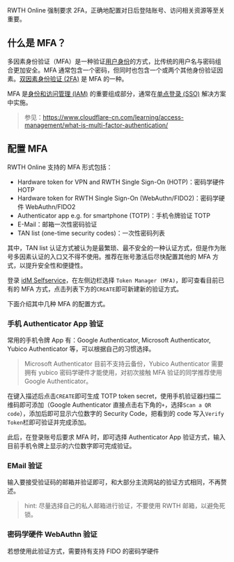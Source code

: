 RWTH Online 强制要求 2FA，正确地配置对日后登陆账号、访问相关资源等至关重要。

## 什么是 MFA？

多因素身份验证（MFA）是一种验证[用户身份](https://www.cloudflare-cn.com/learning/access-management/what-is-identity/)的方式，比传统的用户名与密码组合更加安全。MFA 通常包含一个密码，但同时也包含一个或两个其他身份验证因素。[双因素身份验证 (2FA)](https://www.cloudflare-cn.com/learning/access-management/what-is-two-factor-authentication/) 是 MFA 的一种。

MFA 是[身份和访问管理 (IAM)](https://www.cloudflare-cn.com/learning/access-management/what-is-identity-and-access-management/) 的重要组成部分，通常在[单点登录 (SSO)](https://www.cloudflare-cn.com/learning/access-management/what-is-sso/) 解决方案中实施。

> 参见：https://www.cloudflare-cn.com/learning/access-management/what-is-multi-factor-authentication/

## 配置 MFA

RWTH Online 支持的 MFA 形式包括：

- Hardware token for VPN and RWTH Single Sign-On (HOTP)：密码学硬件 HOTP
- Hardware token for RWTH Single Sign-On (WebAuthn/FIDO2)：密码学硬件 WebAuthn/FIDO2
- Authenticator app e.g. for smartphone (TOTP)：手机令牌验证 TOTP
- E-Mail：邮箱一次性密码验证
- TAN list (one-time security codes)：一次性密码列表

其中，TAN list 认证方式被认为是最繁琐、最不安全的一种认证方式，但是作为账号多因素认证的入口又不得不使用。推荐在账号激活后尽快配置其他的 MFA 方式，以提升安全性和便捷性。

登录 [idM Selfservice](https://www.rwth-aachen.de/selfservice)，在左侧边栏选择 `Token Manager (MFA)`，即可查看目前已有的 MFA 方式，点击列表下方的`CREATE`即可新建新的验证方式。

下面介绍其中几种 MFA 的配置方式。

### 手机 Authenticator App 验证

常用的手机令牌 App 有：Google Authenticator, Microsoft Authenticator, Yubico Authenticator 等，可以根据自己的习惯选择。

> Microsoft Authenticator 目前不支持云备份，Yubico Authenticator 需要拥有 yubico 密码学硬件才能使用，对初次接触 MFA 验证的同学推荐使用 Google Authenticator。

在键入描述后点击`CREATE`即可生成 TOTP token secret，使用手机验证器扫描二维码即可添加（Google Authenticator 直接点击右下角的`+`，选择`Scan a QR code`），添加后即可显示六位数字的 Security Code，把看到的 code 写入`Verify Token`栏即可验证并完成添加。

此后，在登录账号后要求 MFA 时，即可选择 Authenticator App 验证方式，输入目前手机令牌上显示的六位数字即可完成验证。

### EMail 验证

输入要接受验证码的邮箱并验证即可，和大部分主流网站的验证方式相同，不再赘述。

> hint: 尽量选择自己的私人邮箱进行验证，不要使用 RWTH 邮箱，以避免死锁。

### 密码学硬件 WebAuthn 验证

若想使用此验证方式，需要持有支持 FIDO 的密码学硬件